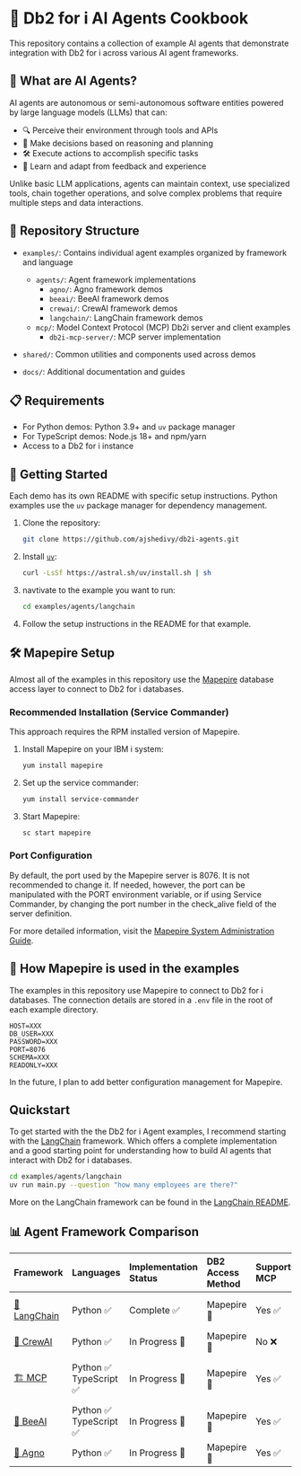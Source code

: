 # 🤖 Db2 for i AI Agents Cookbook

This repository contains a collection of example AI agents that demonstrate integration with Db2 for i across various AI agent frameworks.

## 🧠 What are AI Agents?

AI agents are autonomous or semi-autonomous software entities powered by large language models (LLMs) that can:

- 🔍 Perceive their environment through tools and APIs
- 🤔 Make decisions based on reasoning and planning
- 🛠️ Execute actions to accomplish specific tasks
- 🔄 Learn and adapt from feedback and experience

Unlike basic LLM applications, agents can maintain context, use specialized tools, chain together operations, and solve complex problems that require multiple steps and data interactions.

## 📂 Repository Structure

- `examples/`: Contains individual agent examples organized by framework and language
  - `agents/`: Agent framework implementations
    - `agno/`: Agno framework demos 
    - `beeai/`: BeeAI framework demos 
    - `crewai/`: CrewAI framework demos
    - `langchain/`: LangChain framework demos
  - `mcp/`: Model Context Protocol (MCP) Db2i server and client examples
    - `db2i-mcp-server/`: MCP server implementation
    
- `shared/`: Common utilities and components used across demos

- `docs/`: Additional documentation and guides

## 📋 Requirements

- For Python demos: Python 3.9+ and `uv` package manager
- For TypeScript demos: Node.js 18+ and npm/yarn
- Access to a Db2 for i instance

## 🚀 Getting Started

Each demo has its own README with specific setup instructions. Python examples use the `uv` package manager for dependency management.

1. Clone the repository:
   ```bash
   git clone https://github.com/ajshedivy/db2i-agents.git
   ```
2. Install [`uv`](https://docs.astral.sh/uv/getting-started/installation/#__tabbed_1_1):
   ```bash
   curl -LsSf https://astral.sh/uv/install.sh | sh
   ```
3. navtivate to the example you want to run:
   ```bash
   cd examples/agents/langchain
   ```
4. Follow the setup instructions in the README for that example.


## 🛠️ Mapepire Setup

Almost all of the examples in this repository use the [Mapepire](https://mapepire-ibmi.github.io/) database access layer to connect to Db2 for i databases.

### Recommended Installation (Service Commander)

This approach requires the RPM installed version of Mapepire.

1. Install Mapepire on your IBM i system:
   ```bash
   yum install mapepire
   ```

2. Set up the service commander:
   ```bash
   yum install service-commander
   ```

3. Start Mapepire:
   ```bash
   sc start mapepire
   ```

### Port Configuration

By default, the port used by the Mapepire server is 8076. It is not recommended to change it. If needed, however, the port can be manipulated with the PORT environment variable, or if using Service Commander, by changing the port number in the check_alive field of the server definition.

For more detailed information, visit the [Mapepire System Administration Guide](https://mapepire-ibmi.github.io/guides/sysadmin/).

## 🤔 How Mapepire is used in the examples

The examples in this repository use Mapepire to connect to Db2 for i databases. The connection details are stored in a `.env` file in the root of each example directory.

```env
HOST=XXX
DB_USER=XXX
PASSWORD=XXX
PORT=8076
SCHEMA=XXX
READONLY=XXX
```

In the future, I plan to add better configuration management for Mapepire. 


## Quickstart

To get started with the the Db2 for i Agent examples, I recommend starting with the [LangChain](examples/agents/langchain/) framework. Which offers a complete implementation and a good starting point for understanding how to build AI agents that interact with Db2 for i databases.

```bash
cd examples/agents/langchain
uv run main.py --question "how many employees are there?"
```
More on the LangChain framework can be found in the [LangChain README](examples/agents/langchain/README.md#-running-the-example).


## 📊 Agent Framework Comparison

| Framework | Languages | Implementation Status | DB2 Access Method | Supports MCP | LLM Providers | Tool Integration |
|:----------|:----------|:----------------------|:------------------|:-------------|:--------------|:----------------|
| [🔗 LangChain](examples/agents/langchain/) | Python ✅ | Complete ✅ | Mapepire 🔌 | Yes ✅ | Anthropic 🧠<br>Ollama 🦙 | Medium 🟡 |
| [👥 CrewAI](examples/agents/crewai/) | Python ✅ | In Progress 🚧 | Mapepire 🔌 | No ❌ | - | - |
| [🏗️ MCP](examples/mcp/) | Python ✅<br>TypeScript ✅ | In Progress 🚧 | Mapepire 🔌 | Yes ✅ | - | Implemetation: hard 💀 <br> integration: easy 😊   |
| [🐝 BeeAI](examples/agents/beeai/) | Python ✅<br>TypeScript ✅ | In Progress 🚧 | Mapepire 🔌 | Yes ✅ | - | - |
| [🧩 Agno](examples/agents/agno/) | Python ✅ | In Progress 🚧 | Mapepire 🔌 | Yes ✅ | - | - |